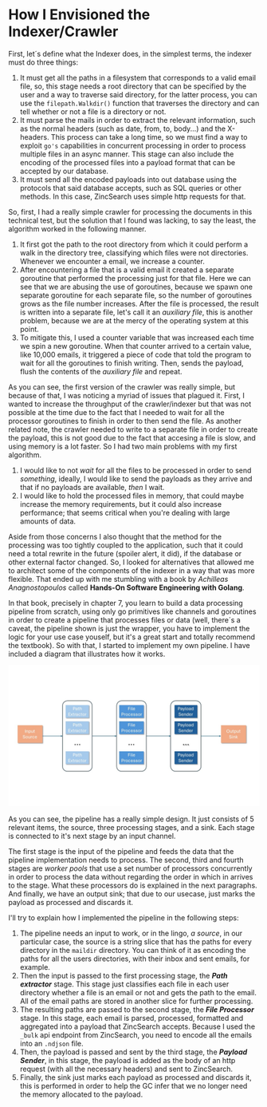 # How I Envisioned the Indexer/Crawler

First, let´s define what the Indexer does, in the simplest terms, the indexer must do three things:

1. It must get all the paths in a filesystem that corresponds to a valid email file, so, this stage needs a root directory that can be specified by the user and a way to traverse said directory, for the latter process, you can use the ```filepath.Walkdir()``` function that traverses the directory and can tell whether or not a file is a directory or not.
2. It must parse the mails in order to extract the relevant information, such as the normal headers (such as date, from, to, body...) and the X-headers. This process can take a long time, so we must find a way to exploit ```go's``` capabilities in concurrent processing in order to process multiple files in an async manner. This stage can also include the encoding of the processed files into a payload format that can be accepted by our database.
3. It must send all the encoded payloads into out database using the protocols that said database accepts, such as SQL queries or other methods. In this case, ZincSearch uses simple http requests for that.

So, first, I had a really simple crawler for processing the documents in this technical test, but the solution that I found was lacking, to say the least, the algorithm worked in the following manner.

1. It first got the path to the root directory from which it could perform a walk in the directory tree, classifying which files were not directories. Whenever we encounter a email, we increase a counter.
2. After encountering a file that is a valid email it created a separate goroutine that performed the processing just for that file. Here we can see that we are abusing the use of goroutines, because we spawn one separate goroutine for each separate file, so the number of goroutines grows as the file number increases. After the file is processed, the result is written into a separate file, let's call it an _auxiliary file_, this is another problem, because we are at the mercy of the operating system at this point.
3. To mitigate this, I used a counter variable that was increased each time we spin a new goroutine. When that counter arrived to a certain value, like 10,000 emails, it triggered a piece of code that told the program to wait for all the goroutines to finish writing. Then, sends the payload, flush the contents of the _auxiliary file_ and repeat.

As you can see, the first version of the crawler was really simple, but because of that, I was noticing a myriad of issues that plagued it. First, I wanted to increase the throughput of the crawler/indexer but that was not possible at the time due to the fact that I needed to wait for all the processor goroutines to finish in order to then send the file. As another related note, the crawler needed to write to a separate file in order to create the payload, this is not good due to the fact that accesing a file is slow, and using memory is a lot faster. So I had two main problems with my first algorithm.

1. I would like to not _wait_ for all the files to be processed in order to send _something_, ideally, I would like to send the payloads as they arrive and that if no payloads are available, _then_ I wait.
2. I would like to hold the processed files in memory, that could maybe increase the memory requirements, but it could also increase performance;  that seems critical when you're dealing with large amounts of data.

Aside from those concerns I also thought that the method for the processing was too tightly coupled to the application, such that it could need a total rewrite in the future (spoiler alert, it did), if the database or other external factor changed. So, I looked for alternatives that allowed me to architect some of the components of the indexer in a way that was more flexible. That ended up with me stumbling with a book by _Achilleas Anagnostopoulos_ called **Hands-On Software
Engineering with Golang**.

In that book, precisely in chapter 7, you learn to build a data processing pipeline from scratch, using only go primitives like channels and goroutines in order to create a pipeline that processes files or data (well, there´s a caveat, the pipeline shown is just the wrapper, you have to implement the logic for your use case youself, but it's a great start and totally recommend the textbook). So with that, I started to implement my own pipeline. I have included a diagram that illustrates how it works.

![image](../../../images/diagram.jpg)

As you can see, the pipeline has a really simple design. It just consists of 5 relevant items, the source, three processing stages, and a sink. Each stage is connected to it's next stage by an input channel.

 The first stage is the input of the pipeline and feeds the data that the pipeline implementation needs to process. The second, third and fourth stages are _worker pools_ that use a set number of processors concurrently in order to process the data without regarding the order in which in arrives to the stage. What these processors do is explained in the next paragraphs. And finally, we have an output sink; that due to our usecase, just marks the payload as processed and discards it.

I'll try to explain how I implemented the pipeline in the following steps:

1. The pipeline needs an input to work, or in the lingo, _a source_, in our particular case, the source is a string slice that has the paths for every directory in the ```maildir``` directory. You can think of it as encoding the paths for all the users directories, with their inbox and sent emails, for example.
2. Then the input is passed to the first processing stage, the _**Path extractor**_ stage. This stage just classifies each file in each user directory whether a file is an email or not and gets the path to the email. All of the email paths are stored in another slice for further processing.
3. The resulting paths are passed to the second stage, the _**File Processor**_ stage. In this stage, each email is parsed, processed, formatted and aggregated into a payload that ZincSearch accepts. Because I used the ```_bulk``` api endpoint from ZincSearch, you need to encode all the emails into an ```.ndjson``` file.
4. Then, the payload is passed and sent by the third stage, the _**Payload Sender**_, in this stage, the payload is added as the body of an http request (with all the necessary headers) and sent to ZincSearch.
5. Finally, the sink just marks each payload as processed and discards it, this is performed in order to help the GC infer that we no longer need the memory allocated to the payload. 